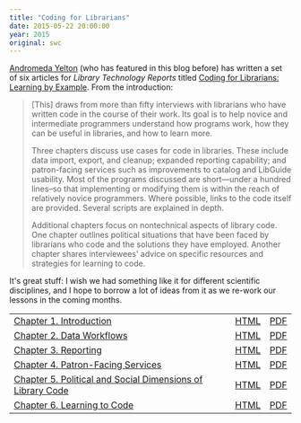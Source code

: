 ```yaml
---
title: "Coding for Librarians"
date: 2015-05-22 20:00:00
year: 2015
original: swc
---
```

<p>
  <a href="http://andromedayelton.com">Andromeda Yelton</a>
  (who has featured in this blog
  before)
  has written a set of six articles for <em>Library Technology Reports</em>
  titled <a href="http://journals.ala.org/ltr/issue/view/506">Coding for Librarians: Learning by Example</a>.
  From the introduction:
</p>
<blockquote>
  <p>
    [This] draws from more than fifty interviews with librarians who have written code in the course of their work.
    Its goal is to help novice and intermediate programmers understand how programs work,
    how they can be useful in libraries,
    and how to learn more.
  </p>
  <p>
    Three chapters discuss use cases for code in libraries.
    These include data import, export, and cleanup;
    expanded reporting capability;
    and patron-facing services such as improvements to catalog and LibGuide usability.
    Most of the programs discussed are short—under a hundred lines–so that
    implementing or modifying them is within the reach of relatively novice programmers.
    Where possible, links to the code itself are provided.
    Several scripts are explained in depth.
  </p>
  <p>
    Additional chapters focus on nontechnical aspects of library code.
    One chapter outlines political situations that have been faced by librarians who code and the solutions they have employed.
    Another chapter shares interviewees' advice on specific resources and strategies for learning to code.
  </p>
</blockquote>
<p>
  It's great stuff:
  I wish we had something like it for different scientific disciplines,
  and I hope to borrow a lot of ideas from it as we re-work our lessons in the coming months.
</p>
<table>
  <tr>
    <td><a href="http://journals.ala.org/ltr/article/view/5671">Chapter 1. Introduction</a></td>
    <td><a href="http://journals.ala.org/ltr/article/view/5671/7033">HTML</a></td>
    <td><a href="http://journals.ala.org/ltr/article/view/5671/7032">PDF</a></td>
  </tr>
  <tr>
    <td><a href="http://journals.ala.org/ltr/article/view/5672">Chapter 2. Data Workflows</a></td>
    <td><a href="http://journals.ala.org/ltr/article/view/5672/7035">HTML</a></td>
    <td><a href="http://journals.ala.org/ltr/article/view/5672/7034">PDF</a></td>
  </tr>
  <tr>
    <td><a href="http://journals.ala.org/ltr/article/view/5673">Chapter 3. Reporting</a></td>
    <td><a href="http://journals.ala.org/ltr/article/view/5673/7037">HTML</a></td>
    <td><a href="http://journals.ala.org/ltr/article/view/5673/7036">PDF</a></td>
  </tr>
  <tr>
    <td><a href="http://journals.ala.org/ltr/article/view/5674">Chapter 4. Patron-Facing Services</a></td>
    <td><a href="http://journals.ala.org/ltr/article/view/5674/7039">HTML</a></td>
    <td><a href="http://journals.ala.org/ltr/article/view/5674/7038">PDF</a></td>
  </tr>
  <tr>
    <td><a href="http://journals.ala.org/ltr/article/view/5675">Chapter 5. Political and Social Dimensions of Library Code</a></td>
    <td><a href="http://journals.ala.org/ltr/article/view/5675/7041">HTML</a></td>
    <td><a href="http://journals.ala.org/ltr/article/view/5675/7040">PDF</a></td>
  </tr>
  <tr>
    <td><a href="http://journals.ala.org/ltr/article/view/5676">Chapter 6. Learning to Code</a></td>
    <td><a href="http://journals.ala.org/ltr/article/view/5676/7043">HTML</a></td>
    <td><a href="http://journals.ala.org/ltr/article/view/5676/7042">PDF</a></td>
  </tr>
</table>
